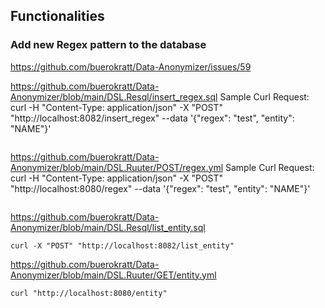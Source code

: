 ## Functionalities

### Add new Regex pattern to the database

https://github.com/buerokratt/Data-Anonymizer/issues/59

https://github.com/buerokratt/Data-Anonymizer/blob/main/DSL.Resql/insert_regex.sql
Sample Curl Request: curl -H "Content-Type: application/json" -X "POST" "http://localhost:8082/insert_regex" --data '{"regex": "test", "entity": "NAME"}'
```
```

https://github.com/buerokratt/Data-Anonymizer/blob/main/DSL.Ruuter/POST/regex.yml
Sample Curl Request: curl -H "Content-Type: application/json" -X "POST" "http://localhost:8080/regex" --data '{"regex": "test", "entity": "NAME"}'

```
```

https://github.com/buerokratt/Data-Anonymizer/blob/main/DSL.Resql/list_entity.sql

```
curl -X "POST" "http://localhost:8082/list_entity"
```

https://github.com/buerokratt/Data-Anonymizer/blob/main/DSL.Ruuter/GET/entity.yml

```
curl "http://localhost:8080/entity"
```

